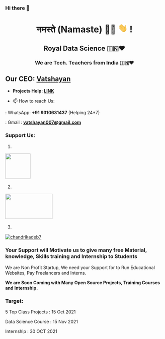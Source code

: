 ### Hi there 👋

<h1 align="center"> नमस्ते (Namaste) 🙏🏻  <img src="https://raw.githubusercontent.com/ABSphreak/ABSphreak/master/gifs/Hi.gif" width="30px"> ! </h1>
<h2 align="center"> Royal Data Science 🇮🇳❤</h2>

<h3 align="center">We are Tech. Teachers from India 🇮🇳❤</h3>

## Our CEO: [**Vatshayan**](https://github.com/Vatshayan)
-  **Projects Help: [**LINK**](https://www.cse-projects.com)**

- 📫 How to reach Us:

 :  WhatsApp: **+91 9310631437** (Helping 24*7)
 
 :  Gmail : **vatshayan007@gmail.com**

 <h3 align="left">Support Us:</h3>

1. 
<a href="https://paypal.me/shivamvatshayan1?locale.x=en_GB">
 
<img src="https://www.freepnglogos.com/uploads/paypal-logo-png-7.png" width="80" height="80"/>
</a> 


2.
<a href="https://payu.in/pay/EF5CC807B025152D0345FF03AB2352E5">
<img src="https://cdn.freelogovectors.net/wp-content/uploads/2019/02/payumoney-logo.png" width="150" height="80"/>
</a>

3.
<p><a href="https://www.buymeacoffee.com/Vatshayan"> <img align="center" src="https://cdn.buymeacoffee.com/buttons/v2/default-yellow.png" height="50" width="210" alt="chandrikadeb7" /></a></p>




### Your Support will Motivate us to give many free Material, knowledge, Skills training and Internship to Students


We are Non Profit Startup, We need your Support  for to Run Educational Websites, Pay Freelancers and Interns.


**We are Soon Coming with Many Open Source Projects, Training Courses and Internship.**


### Target:

5 Top Class Projects : 15 Oct 2021

Data Science Course  : 15 Nov 2021

Internship           : 30 OCT 2021

